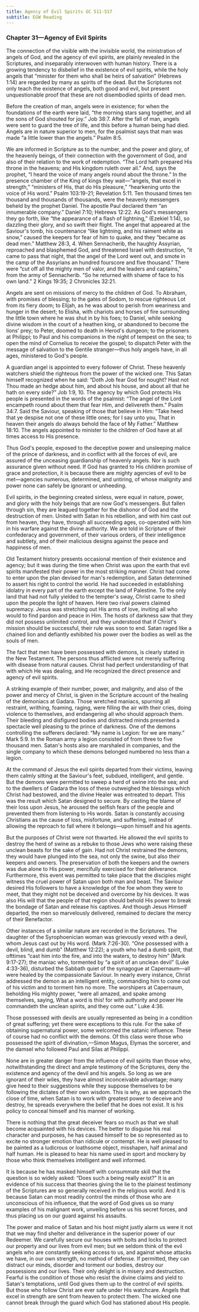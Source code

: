 ```yaml
---
title: Agency of Evil Spirits GC 511-517
subtitle: EGW Reading
---
```


### Chapter 31—Agency of Evil Spirits

The connection of the visible with the invisible world, the ministration of angels of God, and the agency of evil spirits, are plainly revealed in the Scriptures, and inseparably interwoven with human history. There is a growing tendency to disbelief in the existence of evil spirits, while the holy angels that “minister for them who shall be heirs of salvation” (Hebrews 1:14) are regarded by many as spirits of the dead. But the Scriptures not only teach the existence of angels, both good and evil, but present unquestionable proof that these are not disembodied spirits of dead men.

Before the creation of man, angels were in existence; for when the foundations of the earth were laid, “the morning stars sang together, and all the sons of God shouted for joy.” Job 38:7. After the fall of man, angels were sent to guard the tree of life, and this before a human being had died. Angels are in nature superior to men, for the psalmist says that man was made “a little lower than the angels.” Psalm 8:5.

We are informed in Scripture as to the number, and the power and glory, of the heavenly beings, of their connection with the government of God, and also of their relation to the work of redemption. “The Lord hath prepared His throne in the heavens; and His kingdom ruleth over all.” And, says the prophet, “I heard the voice of many angels round about the throne.” In the presence chamber of the King of kings they wait—“angels, that excel in strength,” “ministers of His, that do His pleasure,” “hearkening unto the voice of His word.” Psalm 103:19-21; Revelation 5:11. Ten thousand times ten thousand and thousands of thousands, were the heavenly messengers beheld by the prophet Daniel. The apostle Paul declared them “an innumerable company.” Daniel 7:10; Hebrews 12:22. As God's messengers they go forth, like “the appearance of a flash of lightning,” (Ezekiel 1:14), so dazzling their glory, and so swift their flight. The angel that appeared at the Saviour's tomb, his countenance “like lightning, and his raiment white as snow,” caused the keepers for fear of him to quake, and they “became as dead men.” Matthew 28:3, 4. When Sennacherib, the haughty Assyrian, reproached and blasphemed God, and threatened Israel with destruction, “it came to pass that night, that the angel of the Lord went out, and smote in the camp of the Assyrians an hundred fourscore and five thousand.” There were “cut off all the mighty men of valor, and the leaders and captains,” from the army of Sennacherib. “So he returned with shame of face to his own land.” 2 Kings 19:35; 2 Chronicles 32:21.

Angels are sent on missions of mercy to the children of God. To Abraham, with promises of blessing; to the gates of Sodom, to rescue righteous Lot from its fiery doom; to Elijah, as he was about to perish from weariness and hunger in the desert; to Elisha, with chariots and horses of fire surrounding the little town where he was shut in by his foes; to Daniel, while seeking divine wisdom in the court of a heathen king, or abandoned to become the lions’ prey; to Peter, doomed to death in Herod's dungeon; to the prisoners at Philippi; to Paul and his companions in the night of tempest on the sea; to open the mind of Cornelius to receive the gospel; to dispatch Peter with the message of salvation to the Gentile stranger—thus holy angels have, in all ages, ministered to God's people.

A guardian angel is appointed to every follower of Christ. These heavenly watchers shield the righteous from the power of the wicked one. This Satan himself recognized when he said: “Doth Job fear God for nought? Hast not Thou made an hedge about him, and about his house, and about all that he hath on every side?” Job 1:9, 10. The agency by which God protects His people is presented in the words of the psalmist: “The angel of the Lord encampeth round about them that fear Him, and delivereth them.” Psalm 34:7. Said the Saviour, speaking of those that believe in Him: “Take heed that ye despise not one of these little ones; for I say unto you, That in heaven their angels do always behold the face of My Father.” Matthew 18:10. The angels appointed to minister to the children of God have at all times access to His presence.

Thus God's people, exposed to the deceptive power and unsleeping malice of the prince of darkness, and in conflict with all the forces of evil, are assured of the unceasing guardianship of heavenly angels. Nor is such assurance given without need. If God has granted to His children promise of grace and protection, it is because there are mighty agencies of evil to be met—agencies numerous, determined, and untiring, of whose malignity and power none can safely be ignorant or unheeding.

Evil spirits, in the beginning created sinless, were equal in nature, power, and glory with the holy beings that are now God's messengers. But fallen through sin, they are leagued together for the dishonor of God and the destruction of men. United with Satan in his rebellion, and with him cast out from heaven, they have, through all succeeding ages, co-operated with him in his warfare against the divine authority. We are told in Scripture of their confederacy and government, of their various orders, of their intelligence and subtlety, and of their malicious designs against the peace and happiness of men.

Old Testament history presents occasional mention of their existence and agency; but it was during the time when Christ was upon the earth that evil spirits manifested their power in the most striking manner. Christ had come to enter upon the plan devised for man's redemption, and Satan determined to assert his right to control the world. He had succeeded in establishing idolatry in every part of the earth except the land of Palestine. To the only land that had not fully yielded to the tempter's sway, Christ came to shed upon the people the light of heaven. Here two rival powers claimed supremacy. Jesus was stretching out His arms of love, inviting all who would to find pardon and peace in Him. The hosts of darkness saw that they did not possess unlimited control, and they understood that if Christ's mission should be successful, their rule was soon to end. Satan raged like a chained lion and defiantly exhibited his power over the bodies as well as the souls of men.

The fact that men have been possessed with demons, is clearly stated in the New Testament. The persons thus afflicted were not merely suffering with disease from natural causes. Christ had perfect understanding of that with which He was dealing, and He recognized the direct presence and agency of evil spirits.

A striking example of their number, power, and malignity, and also of the power and mercy of Christ, is given in the Scripture account of the healing of the demoniacs at Gadara. Those wretched maniacs, spurning all restraint, writhing, foaming, raging, were filling the air with their cries, doing violence to themselves, and endangering all who should approach them. Their bleeding and disfigured bodies and distracted minds presented a spectacle well pleasing to the prince of darkness. One of the demons controlling the sufferers declared: “My name is Legion: for we are many.” Mark 5:9. In the Roman army a legion consisted of from three to five thousand men. Satan's hosts also are marshaled in companies, and the single company to which these demons belonged numbered no less than a legion.

At the command of Jesus the evil spirits departed from their victims, leaving them calmly sitting at the Saviour's feet, subdued, intelligent, and gentle. But the demons were permitted to sweep a herd of swine into the sea; and to the dwellers of Gadara the loss of these outweighed the blessings which Christ had bestowed, and the divine Healer was entreated to depart. This was the result which Satan designed to secure. By casting the blame of their loss upon Jesus, he aroused the selfish fears of the people and prevented them from listening to His words. Satan is constantly accusing Christians as the cause of loss, misfortune, and suffering, instead of allowing the reproach to fall where it belongs—upon himself and his agents.

But the purposes of Christ were not thwarted. He allowed the evil spirits to destroy the herd of swine as a rebuke to those Jews who were raising these unclean beasts for the sake of gain. Had not Christ restrained the demons, they would have plunged into the sea, not only the swine, but also their keepers and owners. The preservation of both the keepers and the owners was due alone to His power, mercifully exercised for their deliverance. Furthermore, this event was permitted to take place that the disciples might witness the cruel power of Satan upon both man and beast. The Saviour desired His followers to have a knowledge of the foe whom they were to meet, that they might not be deceived and overcome by his devices. It was also His will that the people of that region should behold His power to break the bondage of Satan and release his captives. And though Jesus Himself departed, the men so marvelously delivered, remained to declare the mercy of their Benefactor.

Other instances of a similar nature are recorded in the Scriptures. The daughter of the Syrophoenician woman was grievously vexed with a devil, whom Jesus cast out by His word. (Mark 7:26-30). “One possessed with a devil, blind, and dumb” (Matthew 12:22); a youth who had a dumb spirit, that ofttimes “cast him into the fire, and into the waters, to destroy him” (Mark 9:17-27); the maniac who, tormented by “a spirit of an unclean devil” (Luke 4:33-36), disturbed the Sabbath quiet of the synagogue at Capernaum—all were healed by the compassionate Saviour. In nearly every instance, Christ addressed the demon as an intelligent entity, commanding him to come out of his victim and to torment him no more. The worshipers at Capernaum, beholding His mighty power, “were all amazed, and spake among themselves, saying, What a word is this! for with authority and power He commandeth the unclean spirits, and they come out.” Luke 4:36.

Those possessed with devils are usually represented as being in a condition of great suffering; yet there were exceptions to this rule. For the sake of obtaining supernatural power, some welcomed the satanic influence. These of course had no conflict with the demons. Of this class were those who possessed the spirit of divination,—Simon Magus, Elymas the sorcerer, and the damsel who followed Paul and Silas at Philippi.

None are in greater danger from the influence of evil spirits than those who, notwithstanding the direct and ample testimony of the Scriptures, deny the existence and agency of the devil and his angels. So long as we are ignorant of their wiles, they have almost inconceivable advantage; many give heed to their suggestions while they suppose themselves to be following the dictates of their own wisdom. This is why, as we approach the close of time, when Satan is to work with greatest power to deceive and destroy, he spreads everywhere the belief that he does not exist. It is his policy to conceal himself and his manner of working.

There is nothing that the great deceiver fears so much as that we shall become acquainted with his devices. The better to disguise his real character and purposes, he has caused himself to be so represented as to excite no stronger emotion than ridicule or contempt. He is well pleased to be painted as a ludicrous or loathsome object, misshapen, half animal and half human. He is pleased to hear his name used in sport and mockery by those who think themselves intelligent and well informed.

It is because he has masked himself with consummate skill that the question is so widely asked: “Does such a being really exist?” It is an evidence of his success that theories giving the lie to the plainest testimony of the Scriptures are so generally received in the religious world. And it is because Satan can most readily control the minds of those who are unconscious of his influence, that the word of God gives us so many examples of his malignant work, unveiling before us his secret forces, and thus placing us on our guard against his assaults.

The power and malice of Satan and his host might justly alarm us were it not that we may find shelter and deliverance in the superior power of our Redeemer. We carefully secure our houses with bolts and locks to protect our property and our lives from evil men; but we seldom think of the evil angels who are constantly seeking access to us, and against whose attacks we have, in our own strength, no method of defense. If permitted, they can distract our minds, disorder and torment our bodies, destroy our possessions and our lives. Their only delight is in misery and destruction. Fearful is the condition of those who resist the divine claims and yield to Satan's temptations, until God gives them up to the control of evil spirits. But those who follow Christ are ever safe under His watchcare. Angels that excel in strength are sent from heaven to protect them. The wicked one cannot break through the guard which God has stationed about His people.